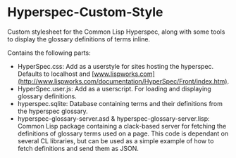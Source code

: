 Hyperspec-Custom-Style
======================

Custom stylesheet for the Common Lisp Hyperspec, along with some tools to display the glossary definitions of terms inline.

Contains the following parts:
* HyperSpec.css: Add as a userstyle for sites hosting the hyperspec. Defaults to localhost and [www.lispworks.com](http://www.lispworks.com/documentation/HyperSpec/Front/index.htm).
* HyperSpec.user.js: Add as a userscript. For loading and displaying glossary definitions.
* hyperspec.sqlite: Database containing terms and their definitions from the hyperspec glossary.
* hyperspec-glossary-server.asd & hyperspec-glossary-server.lisp: Common Lisp package containing a clack-based server for fetching the definitions of glossary terms used on a page. This code is dependant on several CL libraries, but can be used as a simple example of how to fetch definitions and send them as JSON.  

